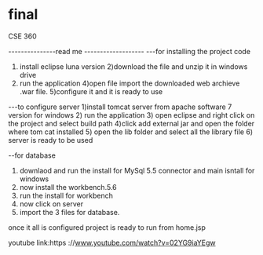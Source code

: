final
=====

CSE 360

---------------read me -------------------
---for installing the project code
1) install eclipse luna version
2)download the file and unzip it in windows drive
3) run the application 
4)open file import the downloaded web archieve .war file.
5)configure it and it is ready to use


---to configure server
1)install tomcat server from apache software 7 version for windows
2) run the application 
3) open eclipse and right click on the project and select build path
4)click add external jar and  open the folder where tom cat installed 
5) open the lib folder and select all the library file 
6) server is ready to be used 

--for database
1) downlaod and run the install for MySql 5.5 connector and main isntall for windows 
2) now install the workbench.5.6
3) run the install for workbench
4) now click on server 
5) import the 3 files for database.



once it all is configured project is ready to run from home.jsp

youtube link:https ://www.youtube.com/watch?v=02YG9iaYEgw

